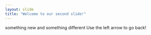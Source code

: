 ```yaml
---
layout: slide
title: "Welcome to our second slide!"
---
```

something new and something different
Use the left arrow to go back!
